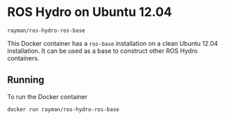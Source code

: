 ROS Hydro on Ubuntu 12.04
=======================
`rayman/ros-hydro-ros-base`

This Docker container has a `ros-base` installation on a clean Ubuntu 12.04 installation. It can be used as a base to construct other ROS Hydro containers.

Running
-----------
To run the Docker container

    docker run rayman/ros-hydro-ros-base

